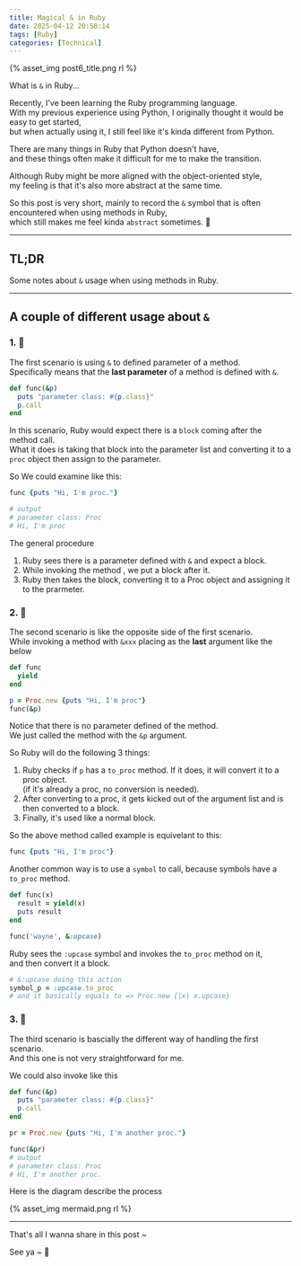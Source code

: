 ```yaml
---
title: Magical & in Ruby
date: 2025-04-12 20:58:14
tags: [Ruby]
categories: [Technical]
---
```


{% asset_img post6_title.png rl %}


What is `&` in Ruby...

<!-- more -->

Recently, I've been learning the Ruby programming language.  
With my previous experience using Python, I originally thought it would be easy to get started,   
but when actually using it, I still feel like it's kinda different from Python.

There are many things in Ruby that Python doesn't have,  
and these things often make it difficult for me to make the transition.

Although Ruby might be more aligned with the object-oriented style,  
my feeling is that it's also more abstract at the same time.

So this post is very short, mainly to record the `&` symbol that is often encountered when using methods in Ruby,  
which still makes me feel kinda `abstract` sometimes. 🥹


---

## TL;DR
Some notes about `&` usage when using methods in Ruby.

---


## A couple of different usage about `&`

### 1. 🤔

The first scenario is using `&` to defined parameter of a method.  
Specifically means that the **last parameter** of a method is defined with `&`.

```Ruby
def func(&p)
  puts "parameter class: #{p.class}"
  p.call
end
```

In this scenario, Ruby would expect there is a `block` coming after the method call.  
What it does is taking that block into the parameter list and converting it to a `proc` object 
then assign to the parameter.  

So We could examine like this:

```Ruby
func {puts "Hi, I'm proc."}

# output
# parameter class: Proc
# Hi, I'm proc
```

The general procedure
1. Ruby sees there is a parameter defined with `&` and expect a block.
2. While invoking the method , we put a block after it.
3. Ruby then takes the block, converting it to a Proc object and assigning it to the prarmeter.


### 2. 🥴

The second scenario is like the opposite side of the first scenario.  
While invoking a method with `&xxx` placing as the **last** argument like the below

```Ruby
def func
  yield
end

p = Proc.new {puts "Hi, I'm proc"}
func(&p)
```

Notice that there is no parameter defined of the method.  
We just called the method with the `&p` argument.

So Ruby will do the following 3 things:

1. Ruby checks if `p` has a `to_proc` method. If it does, it will convert it to a proc object.   
   (if it's already a proc, no conversion is needed).
2. After converting to a proc, it gets kicked out of the argument list and is then converted to a block.
3. Finally, it's used like a normal block.


So the above method called example is equivelant to this:  
```Ruby
func {puts "Hi, I'm proc"}
```

Another common way is to use a `symbol` to call, because symbols have a `to_proc` method.
```Ruby
def func(x)
  result = yield(x)
  puts result
end

func('wayne', &:upcase)
```

Ruby sees the `:upcase` symbol and invokes the `to_proc` method on it,  
and then convert it a block.
```Ruby
# &:upcase doing this action
symbol_p = :upcase.to_proc
# and it basically equals to => Proc.new {|x| x.upcase}
```

### 3. 🤯

The third scenario is bascially the different way of handling the first scenario.  
And this one is not very straightforward for me.

We could also invoke like this
```Ruby
def func(&p)
  puts "parameter class: #{p.class}"
  p.call
end

pr = Proc.new {puts "Hi, I'm another proc."}

func(&pr)
# output
# parameter class: Proc
# Hi, I'm another proc.
```

Here is the diagram describe the process

{% asset_img mermaid.png rl %}


----

That's all I wanna share in this post ~

See ya ~ 👋
